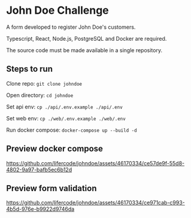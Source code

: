 # John Doe Challenge

A form developed to register John Doe's customers.

Typescript, React, Node.js, PostgreSQL and Docker are required.

The source code must be made available in a single repository.


## Steps to run

Clone repo:
`git clone johndoe`

Open directory:
`cd johndoe`

Set api env:
`cp ./api/.env.example ./api/.env`

Set web env:
`cp ./web/.env.example ./web/.env`

Run docker compose:
`docker-compose up --build -d`


## Preview docker compose

https://github.com/lifercode/johndoe/assets/46170334/ce57de9f-55d8-4802-9a97-bafb5ec6b12d

## Preview form validation

https://github.com/lifercode/johndoe/assets/46170334/ce971cab-c993-4b5d-976e-b9922d9746da

